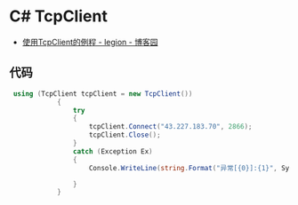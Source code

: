 # C# TcpClient

- [使用TcpClient的例程 - legion - 博客园](https://www.cnblogs.com/legion/p/9100347.html)

## 代码

```c#
 using (TcpClient tcpClient = new TcpClient())
            {
                try
                {
                    tcpClient.Connect("43.227.183.70", 2866);
                    tcpClient.Close();
                }
                catch (Exception Ex)
                {
                    Console.WriteLine(string.Format("异常[{0}]:{1}", System.Reflection.MethodBase.GetCurrentMethod().Name, Ex.Message));

                }
            }


```